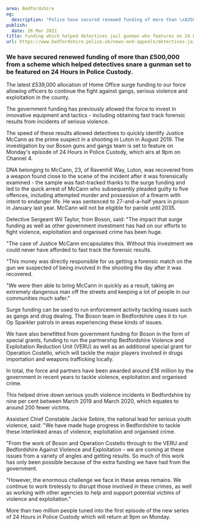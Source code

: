 ```yaml
area: Bedfordshire
og:
  description: "Police have secured renewed funding of more than \xA3500,000 from a scheme which helped detectives snare a gunman set to be featured on 24 Hours in Police Custody."
publish:
  date: 26 Mar 2021
title: Funding which helped detectives jail gunman who features on 24 Hours in Police Custody set to continue in Bedfordshire
url: https://www.bedfordshire.police.uk/news-and-appeals/detectives-jail-gunman
```

### We have secured renewed funding of more than £500,000 from a scheme which helped detectives snare a gunman set to be featured on 24 Hours in Police Custody.

The latest £539,000 allocation of Home Office surge funding to our force allowing officers to continue the fight against gangs, serious violence and exploitation in the county.

The government funding has previously allowed the force to invest in innovative equipment and tactics - including obtaining fast track forensic results from incidents of serious violence.

The speed of these results allowed detectives to quickly identify Justice McCann as the prime suspect in a shooting in Luton in August 2019. The investigation by our Boson guns and gangs team is set to feature on Monday's episode of 24 Hours in Police Custody, which airs at 9pm on Channel 4.

DNA belonging to McCann, 23, of Ravenhill Way, Luton, was recovered from a weapon found close to the scene of the incident after it was forensically examined - the sample was fast-tracked thanks to the surge funding and led to the quick arrest of McCann who subsequently pleaded guilty to five offences, including attempted murder and possession of a firearm with intent to endanger life. He was sentenced to 27-and-a-half years in prison in January last year. McCann will not be eligible for parole until 2035.

Detective Sergeant Wil Taylor, from Boson, said: "The impact that surge funding as well as other government investment has had on our efforts to fight violence, exploitation and organised crime has been huge.

"The case of Justice McCann encapsulates this. Without this investment we could never have afforded to fast track the forensic results.

"This money was directly responsible for us getting a forensic match on the gun we suspected of being involved in the shooting the day after it was recovered.

"We were then able to bring McCann in quickly as a result, taking an extremely dangerous man off the streets and keeping a lot of people in our communities much safer."

Surge funding can be used to run enforcement activity tackling issues such as gangs and drug dealing. The Boson team in Bedfordshire uses it to run Op Sparkler patrols in areas experiencing these kinds of issues.

We have also benefitted from government funding for Boson in the form of special grants, funding to run the partnership Bedfordshire Violence and Exploitation Reduction Unit (VERU) as well as an additional special grant for Operation Costello, which will tackle the major players involved in drugs importation and weapons trafficking locally.

In total, the force and partners have been awarded around £18 million by the government in recent years to tackle violence, exploitation and organised crime.

This helped drive down serious youth violence incidents in Bedfordshire by nine per cent between March 2019 and March 2020, which equates to around 200 fewer victims.

Assistant Chief Constable Jackie Sebire, the national lead for serious youth violence, said: "We have made huge progress in Bedfordshire to tackle these interlinked areas of violence, exploitation and organised crime.

"From the work of Boson and Operation Costello through to the VERU and Bedfordshire Against Violence and Exploitation - we are coming at these issues from a variety of angles and getting results. So much of this work has only been possible because of the extra funding we have had from the government.

"However, the enormous challenge we face in these areas remains. We continue to work tirelessly to disrupt those involved in these crimes, as well as working with other agencies to help and support potential victims of violence and exploitation."

More than two million people tuned into the first episode of the new series of 24 Hours in Police Custody which will return at 9pm on Monday.
